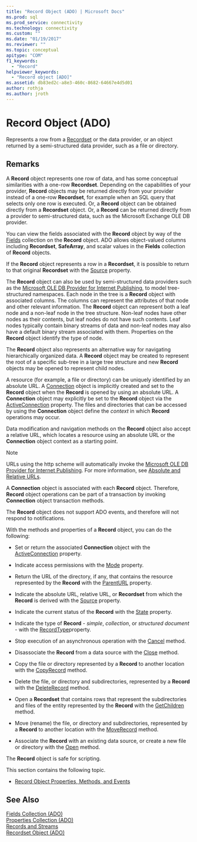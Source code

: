 ```yaml
---
title: "Record Object (ADO) | Microsoft Docs"
ms.prod: sql
ms.prod_service: connectivity
ms.technology: connectivity
ms.custom: ""
ms.date: "01/19/2017"
ms.reviewer: ""
ms.topic: conceptual
apitype: "COM"
f1_keywords: 
  - "Record"
helpviewer_keywords: 
  - "Record object [ADO]"
ms.assetid: db83ed2c-a8e3-460c-8682-64667e4d5d01
author: rothja
ms.author: jroth
---
```

# Record Object (ADO)
Represents a row from a [Recordset](../../../ado/reference/ado-api/recordset-object-ado.md) or the data provider, or an object returned by a semi-structured data provider, such as a file or directory.  
  
## Remarks  
 A **Record** object represents one row of data, and has some conceptual similarities with a one-row **Recordset**. Depending on the capabilities of your provider, **Record** objects may be returned directly from your provider instead of a one-row **Recordset**, for example when an SQL query that selects only one row is executed. Or, a **Record** object can be obtained directly from a **Recordset** object. Or, a **Record** can be returned directly from a provider to semi-structured data, such as the Microsoft Exchange OLE DB provider.  
  
 You can view the fields associated with the **Record** object by way of the [Fields](../../../ado/reference/ado-api/fields-collection-ado.md) collection on the **Record** object. ADO allows object-valued columns including **Recordset**, **SafeArray**, and scalar values in the **Fields** collection of **Record** objects.  
  
 If the **Record** object represents a row in a **Recordset**, it is possible to return to that original **Recordset** with the [Source](../../../ado/reference/ado-api/source-property-ado-record.md) property.  
  
 The **Record** object can also be used by semi-structured data providers such as the [Microsoft OLE DB Provider for Internet Publishing](../../../ado/guide/appendixes/microsoft-ole-db-provider-for-internet-publishing.md), to model tree-structured namespaces. Each node in the tree is a **Record** object with associated columns. The columns can represent the attributes of that node and other relevant information. The **Record** object can represent both a leaf node and a non-leaf node in the tree structure. Non-leaf nodes have other nodes as their contents, but leaf nodes do not have such contents. Leaf nodes typically contain binary streams of data and non-leaf nodes may also have a default binary stream associated with them. Properties on the **Record** object identify the type of node.  
  
 The **Record** object also represents an alternative way for navigating hierarchically organized data. A **Record** object may be created to represent the root of a specific sub-tree in a large tree structure and new **Record** objects may be opened to represent child nodes.  
  
 A resource (for example, a file or directory) can be uniquely identified by an absolute URL. A [Connection](../../../ado/reference/ado-api/connection-object-ado.md) object is implicitly created and set to the **Record** object when the **Record** is opened by using an absolute URL. A **Connection** object may explicitly be set to the **Record** object via the [ActiveConnection](../../../ado/reference/ado-api/activeconnection-property-ado.md) property. The files and directories that can be accessed by using the **Connection** object define the *context* in which **Record** operations may occur.  
  
 Data modification and navigation methods on the **Record** object also accept a relative URL, which locates a resource using an absolute URL or the **Connection** object context as a starting point.  
  
> [!NOTE]
>  URLs using the http scheme will automatically invoke the [Microsoft OLE DB Provider for Internet Publishing](../../../ado/guide/appendixes/microsoft-ole-db-provider-for-internet-publishing.md). For more information, see [Absolute and Relative URLs](../../../ado/guide/data/absolute-and-relative-urls.md).  
  
 A **Connection** object is associated with each **Record** object. Therefore, **Record** object operations can be part of a transaction by invoking **Connection** object transaction methods.  
  
 The **Record** object does not support ADO events, and therefore will not respond to notifications.  
  
 With the methods and properties of a **Record** object, you can do the following:  
  
-   Set or return the associated **Connection** object with the [ActiveConnection](../../../ado/reference/ado-api/activeconnection-property-ado.md) property.  
  
-   Indicate access permissions with the [Mode](../../../ado/reference/ado-api/mode-property-ado.md) property.  
  
-   Return the URL of the directory, if any, that contains the resource represented by the **Record** with the [ParentURL](../../../ado/reference/ado-api/parenturl-property-ado.md) property.  
  
-   Indicate the absolute URL, relative URL, or **Recordset** from which the **Record** is derived with the [Source](../../../ado/reference/ado-api/source-property-ado-record.md) property.  
  
-   Indicate the current status of the **Record** with the [State](../../../ado/reference/ado-api/state-property-ado.md) property.  
  
-   Indicate the type of **Record** - *simple*, *collection*, or *structured document* - with the [RecordType](../../../ado/reference/ado-api/recordtype-property-ado.md)property.  
  
-   Stop execution of an asynchronous operation with the [Cancel](../../../ado/reference/ado-api/cancel-method-ado.md) method.  
  
-   Disassociate the **Record** from a data source with the [Close](../../../ado/reference/ado-api/close-method-ado.md) method.  
  
-   Copy the file or directory represented by a **Record** to another location with the [CopyRecord](../../../ado/reference/ado-api/copyrecord-method-ado.md) method.  
  
-   Delete the file, or directory and subdirectories, represented by a **Record** with the [DeleteRecord](../../../ado/reference/ado-api/deleterecord-method-ado.md) method.  
  
-   Open a **Recordset** that contains rows that represent the subdirectories and files of the entity represented by the **Record** with the [GetChildren](../../../ado/reference/ado-api/getchildren-method-ado.md) method.  
  
-   Move (rename) the file, or directory and subdirectories, represented by a **Record** to another location with the [MoveRecord](../../../ado/reference/ado-api/moverecord-method-ado.md) method.  
  
-   Associate the **Record** with an existing data source, or create a new file or directory with the [Open](../../../ado/reference/ado-api/open-method-ado-record.md) method.  
  
 The **Record** object is safe for scripting.  
  
 This section contains the following topic.  
  
-   [Record Object Properties, Methods, and Events](../../../ado/reference/ado-api/record-object-properties-methods-and-events.md)  
  
## See Also  
 [Fields Collection (ADO)](../../../ado/reference/ado-api/fields-collection-ado.md)   
 [Properties Collection (ADO)](../../../ado/reference/ado-api/properties-collection-ado.md)   
 [Records and Streams](../../../ado/guide/data/records-and-streams.md)   
 [Recordset Object (ADO)](../../../ado/reference/ado-api/recordset-object-ado.md)
